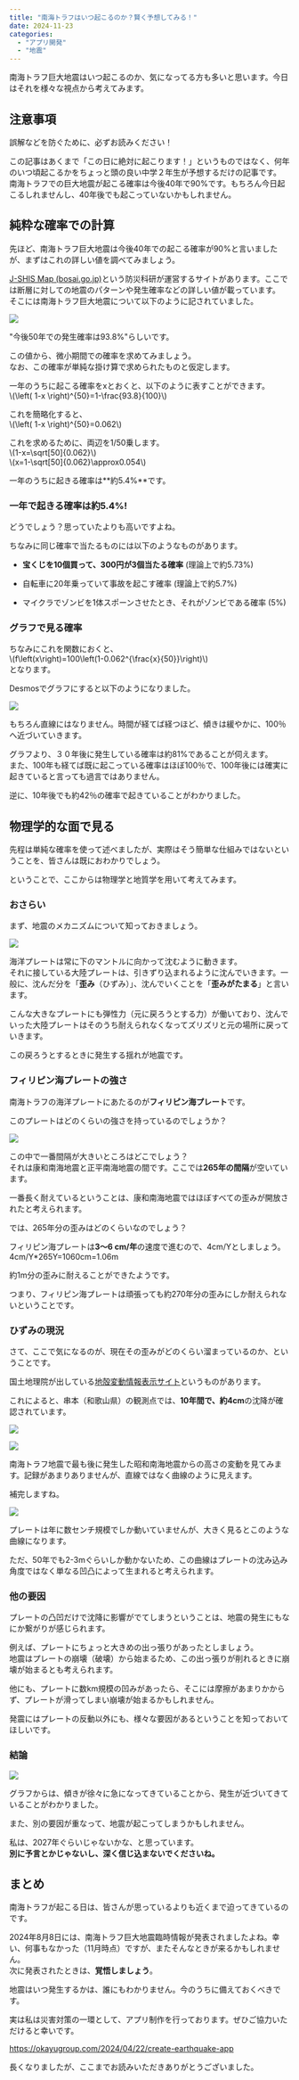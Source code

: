 ```yaml
---
title: "南海トラフはいつ起こるのか？賢く予想してみる！"
date: 2024-11-23
categories: 
  - "アプリ開発"
  - "地震"
---
```


南海トラフ巨大地震はいつ起こるのか、気になってる方も多いと思います。今日はそれを様々な視点から考えてみます。

<!--more-->

## 注意事項

誤解などを防ぐために、必ずお読みください！

この記事はあくまで「この日に絶対に起こります！」というものではなく、何年のいつ頃起こるかをちょっと頭の良い中学２年生が予想するだけの記事です。  
南海トラフでの巨大地震が起こる確率は今後40年で90%です。もちろん今日起こるしれませんし、40年後でも起こっていないかもしれません。

## 純粋な確率での計算

先ほど、南海トラフ巨大地震は今後40年での起こる確率が90%と言いましたが、まずはこれの詳しい値を調べてみましょう。

[J-SHIS Map (bosai.go.jp)](https://www.j-shis.bosai.go.jp/map/)という防災科研が運営するサイトがあります。ここでは断層に対しての地震のパターンや発生確率などの詳しい値が載っています。  
そこには南海トラフ巨大地震について以下のように記されていました。

![](images/image-1.png)

"今後50年での発生確率は93.8%"らしいです。

この値から、微小期間での確率を求めてみましょう。  
なお、この確率が単純な掛け算で求められたものと仮定します。

一年のうちに起こる確率をxとおくと、以下のように表すことができます。  
\\(\\left( 1-x \\right)^{50}=1-\\frac{93.8}{100}\\)

これを簡略化すると、  
\\(\\left( 1-x \\right)^{50}=0.062\\)

これを求めるために、両辺を1/50乗します。  
\\(1-x=\\sqrt\[50\]{0.062}\\)  
\\(x=1-\\sqrt\[50\]{0.062}\\approx0.054\\)

一年のうちに起きる確率は**約5.4%**です。

### 一年で起きる確率は約5.4%!

どうでしょう？思っていたよりも高いですよね。

ちなみに同じ確率で当たるものには以下のようなものがあります。

- **宝くじを10個買って、300円が3個当たる確率** (理論上で約5.73%)

- 自転車に20年乗っていて事故を起こす確率 (理論上で約5.7%)

- マイクラでゾンビを1体スポーンさせたとき、それがゾンビである確率 (5%)

### グラフで見る確率

ちなみにこれを関数におくと、  
\\(f\\left(x\\right)=100\\left(1-0.062^{\\frac{x}{50}}\\right)\\)  
となります。

Desmosでグラフにすると以下のようになりました。

![](images/image-2-1024x658.png)

もちろん直線にはなりません。時間が経てば経つほど、傾きは緩やかに、100％へ近づいていきます。

グラフより、３０年後に発生している確率は約81%であることが伺えます。  
また、100年も経てば既に起こっている確率はほぼ100％で、100年後には確実に起きていると言っても過言ではありません。

逆に、10年後でも約42％の確率で起きていることがわかりました。

## 物理学的な面で見る

先程は単純な確率を使って述べましたが、実際はそう簡単な仕組みではないということを、皆さんは既におわかりでしょう。

ということで、ここからは物理学と地質学を用いて考えてみます。

### おさらい

まず、地震のメカニズムについて知っておきましょう。

![](images/image-1-1024x444.png)

海洋プレートは常に下のマントルに向かって沈むように動きます。  
それに接している大陸プレートは、引きずり込まれるように沈んでいきます。一般に、沈んだ分を「**歪み**（ひずみ）」、沈んでいくことを「**歪みがたまる**」と言います。

こんな大きなプレートにも弾性力（元に戻ろうとする力）が働いており、沈んでいった大陸プレートはそのうち耐えられなくなってズリズリと元の場所に戻っていきます。

この戻ろうとするときに発生する揺れが地震です。

### フィリピン海プレートの強さ

南海トラフの海洋プレートにあたるのが**フィリピン海プレート**です。

このプレートはどのくらいの強さを持っているのでしょうか？

![](images/kuukanbunpu-1024x725.png)

この中で一番間隔が大きいところはどこでしょう？  
それは康和南海地震と正平南海地震の間です。ここでは**265年の間隔**が空いています。

一番長く耐えているということは、康和南海地震ではほぼすべての歪みが開放されたと考えられます。

では、265年分の歪みはどのくらいなのでしょう？

フィリピン海プレートは**3～6 cm/年**の速度で進むので、4cm/Yとしましょう。  
4cm/Y\*265Y=1060cm=1.06m

約1m分の歪みに耐えることができたようです。

つまり、フィリピン海プレートは頑張っても約270年分の歪みにしか耐えられないということです。

### ひずみの現況

さて、ここで気になるのが、現在その歪みがどのくらい溜まっているのか、ということです。

国土地理院が出している[地殻変動情報表示サイト](https://mekira.gsi.go.jp/index.html)というものがあります。

これによると、串本（和歌山県）の観測点では、**10年間で、約4cm**の沈降が確認されています。

![](images/image-2.png)

![](images/image-3.png)

南海トラフ地震で最も後に発生した昭和南海地震からの高さの変動を見てみます。記録があまりありませんが、直線ではなく曲線のように見えます。

補完しますね。

![](images/image310-2.png)

プレートは年に数センチ規模でしか動いていませんが、大きく見るとこのような曲線になります。

ただ、50年でも2-3mぐらいしか動かないため、この曲線はプレートの沈み込み角度ではなく単なる凹凸によって生まれると考えられます。

### 他の要因

プレートの凸凹だけで沈降に影響がでてしまうということは、地震の発生にもなにか繋がりが感じられます。

例えば、プレートにちょっと大きめの出っ張りがあったとしましょう。  
地震はプレートの崩壊（破壊）から始まるため、この出っ張りが削れるときに崩壊が始まるとも考えられます。

他にも、プレートに数km規模の凹みがあったら、そこには摩擦があまりかからず、プレートが滑ってしまい崩壊が始まるかもしれません。

発震にはプレートの反動以外にも、様々な要因があるということを知っておいてほしいです。

### 結論

![](images/image310-3.png)

グラフからは、傾きが徐々に急になってきていることから、発生が近づいてきていることがわかりました。

また、別の要因が重なって、地震が起こってしまうかもしれません。

私は、2027年ぐらいじゃないかな、と思っています。  
**別に予言とかじゃないし、深く信じ込まないでくださいね。**

## まとめ

南海トラフが起こる日は、皆さんが思っているよりも近くまで迫ってきているのです。

2024年8月8日には、南海トラフ巨大地震臨時情報が発表されましたよね。幸い、何事もなかった（11月時点）ですが、またそんなときが来るかもしれません。  
次に発表されたときは、**覚悟しましょう**。

地震はいつ発生するかは、誰にもわかりません。今のうちに備えておくべきです。

実は私は災害対策の一環として、アプリ制作を行っております。ぜひご協力いただけると幸いです。

https://okayugroup.com/2024/04/22/create-earthquake-app

長くなりましたが、ここまでお読みいただきありがとうございました。
